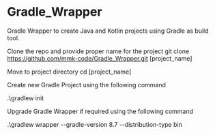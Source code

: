 # Gradle_Wrapper
Gradle Wrapper to create Java and Kotlin projects using Gradle as build tool.


Clone the repo and provide proper name for the project
git clone https://github.com/mmk-code/Gradle_Wrapper.git [project_name]

Move to project directory
cd [project_name]


Create new Gradle Project using the following command 

.\gradlew init

Upgrade Gradle Wrapper if required using the following command

.\gradlew wrapper --gradle-version 8.7 --distribution-type bin


